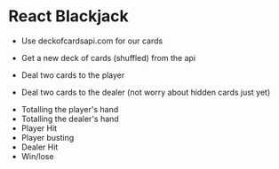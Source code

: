 # React Blackjack

- Use deckofcardsapi.com for our cards

* Get a new deck of cards (shuffled) from the api

* Deal two cards to the player

* Deal two cards to the dealer (not worry about hidden cards just yet)

- Totalling the player's hand
- Totalling the dealer's hand
- Player Hit
- Player busting
- Dealer Hit
- Win/lose
